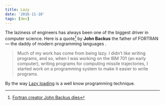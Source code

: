 ```yaml
---
title: Lazy
date: '2016-11-10'
tags: [dev]
---
```


The laziness of engineers has always been one of the biggest driver in computer science. Here is a quote[^1] by **John Backus** the father of FORTRAN — the daddy of modern programming languages .

> Much of my work has come from being lazy. I didn’t like writing programs, and so, when I was working on the IBM 701 (an early computer), writing programs for computing missile trajectories, I started work on a programming system to make it easier to write programs.

By the way [Lazy loading](https://en.wikipedia.org/wiki/Lazy_loading) is a well know programming technique.

[^1]: [Fortran creator John Backus dies](http://www.nbcnews.com/id/17704662/ns/technology_and_science-tech_and_gadgets/t/fortran-creator-john-backus-dies/)